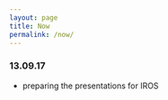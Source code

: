 ```yaml
---
layout: page
title: Now
permalink: /now/
---
```


### 13.09.17

- preparing the presentations for IROS


<!--
Previous nows

### 08.09.17

- preparing for IROS17
- revising the design of a 2DOF joint

### 31.08.17

back from the holidays :sob:
- Revising the design of the R1 moving base
- Working on some reviews for HUMANODS2017

### 17.08.17

- Working on the iCub3 covers surfaces and storing them on the iCub repo
- Getting things ready before a week of holidays

### 05.08.17

- Creating the [now page](http://nownownow.com/about)!
- Writing a blog post on spherical bearings.
- Enjoying a summer holiday day in Arezzo.
-->
